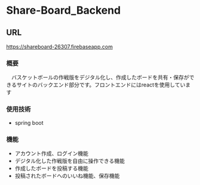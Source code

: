 # Share-Board_Backend
## URL
https://shareboard-26307.firebaseapp.com
### 概要
　バスケットボールの作戦版をデジタル化し、作成したボードを共有・保存ができるサイトのバックエンド部分です。フロントエンドにはreactを使用しています
 
### 使用技術
* spring boot <br>


### 機能
   * アカウント作成、ログイン機能
   * デジタル化した作戦版を自由に操作できる機能 
   * 作成したボードを投稿する機能
   * 投稿されたボードへのいいね機能、保存機能
